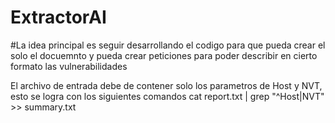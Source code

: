 # ExtractorAI

#La idea principal es seguir desarrollando el codigo para que pueda crear el solo el docuemnto y pueda crear peticiones para poder describir en cierto formato las vulnerabilidades 

El archivo de entrada debe de contener solo los parametros de Host y NVT, esto se logra con los siguientes comandos
cat report.txt | grep "^Host\|NVT" >> summary.txt
